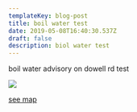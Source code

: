 ```yaml
---
templateKey: blog-post
title: boil water test
date: 2019-05-08T16:40:30.537Z
draft: false
description: biol water test
---
```

boil water advisory on dowell rd test

![](/img/small-logo.png)

[see map](/map?layer=Advisory&feature=1)
